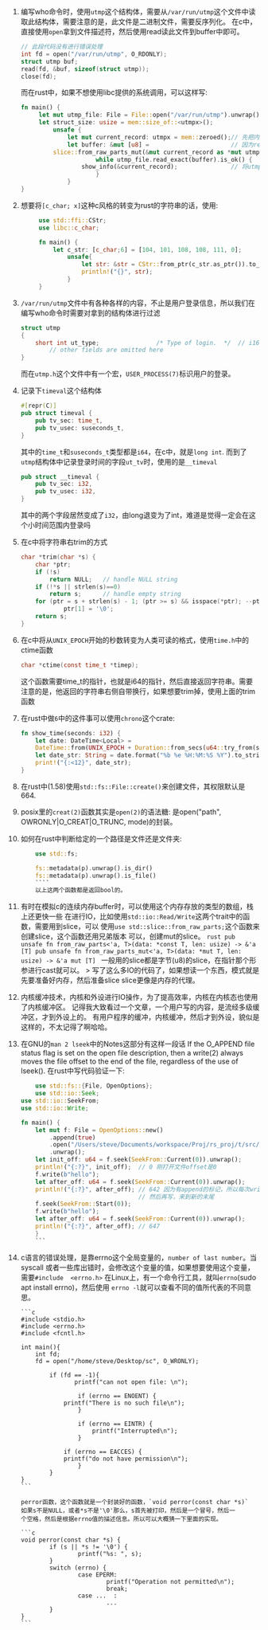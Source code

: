 1. 编写who命令时，使用`utmp`这个结构体，需要从`/var/run/utmp`这个文件中读取此结构体，需要注意的是，此文件是二进制文件，需要反序列化。
   在c中，直接使用`open`拿到文件描述符，然后使用read读此文件到buffer中即可。
   ```c
   // 此段代码没有进行错误处理
   int fd = open("/var/run/utmp", O_RDONLY);
   struct utmp buf;
   read(fd, &buf, sizeof(struct utmp));
   close(fd);
   ```

   而在rust中，如果不想使用libc提供的系统调用，可以这样写:
   ```rust
   fn main() {
        let mut utmp_file: File = File::open("/var/run/utmp").unwrap();
        let struct_size: usize = mem::size_of::<utmpx>();                                       
            unsafe {               
                let mut current_record: utmpx = mem::zeroed();// 先把内存准备好
                let buffer: &mut [u8] =                       // 因为read_exact需要的是u8的slice所以我们准备slice
            slice::from_raw_parts_mut(&mut current_record as *mut utmpx as *mut u8, struct_size);
                        while utmp_file.read_exact(buffer).is_ok() {
                    show_info(&current_record);               // 将utmp结构体的信息打印出来
                        }   
                }   
   }

   ```
 
2. 想要将`[c_char; x]`这种c风格的转变为rust的字符串的话，使用:
   ```rust
        use std::ffi::CStr;                                                                                                                                                                 
        use libc::c_char;

        fn main() {
            let c_str: [c_char;6] = [104, 101, 108, 108, 111, 0];
                unsafe{
                    let str: &str = CStr::from_ptr(c_str.as_ptr()).to_str().unwrap(); // 注意这里我们使用`CStr`而不是`CString`因为我们不想拿走其所有权
                    println!("{}", str);
                }
        }
   ```
  
3. `/var/run/utmp`文件中有各种各样的内容，不止是用户登录信息，所以我们在编写who命令时需要对拿到的结构体进行过滤
   ```c
   struct utmp
   {
       short int ut_type;                /* Type of login.  */  // i16 
           // other fields are omitted here
   }
   ``` 

   而在`utmp.h`这个文件中有一个宏，`USER_PROCESS(7)`标识用户的登录。

4. 记录下`timeval`这个结构体
   ```rust
   #[repr(C)]
   pub struct timeval {
       pub tv_sec: time_t,
       pub tv_usec: suseconds_t,
   }
   ```
   其中的`time_t`和`suseconds_t`类型都是`i64`，在c中，就是`long int`.
   而到了`utmp`结构体中记录登录时间的字段`ut_tv`时，使用的是`__timeval`
   ```rust
   pub struct __timeval {
       pub tv_sec: i32,
       pub tv_usec: i32,
   }
   ```
   其中的两个字段居然变成了`i32`，由long退变为了int，难道是觉得一定会在这个小时间范围内登录吗

5. 在c中将字符串右trim的方式
   ```c
   char *trim(char *s) {
       char *ptr;
       if (!s)
           return NULL;   // handle NULL string
       if (!*s || strlen(s)==0)
           return s;      // handle empty string
       for (ptr = s + strlen(s) - 1; (ptr >= s) && isspace(*ptr); --ptr);
               ptr[1] = '\0';
       return s;
   }
   ```
6. 在c中将从`UNIX_EPOCH`开始的秒数转变为人类可读的格式，使用`time.h`中的ctime函数
   ```c
   char *ctime(const time_t *timep);
   ```
   这个函数需要time_t的指针，也就是i64的指针，然后直接返回字符串。需要注意的是，他返回的字符串右侧自带换行，如果想要trim掉，使用上面的trim函数

7. 在rust中做`6`中的这件事可以使用`chrono`这个crate:
   ```rust
   fn show_time(seconds: i32) {
       let date: DateTime<Local> =
       DateTime::from(UNIX_EPOCH + Duration::from_secs(u64::try_from(seconds).unwrap()));
       let date_str: String = date.format("%b %e %H:%M:%S %Y").to_string();
       print!("{:<12}", date_str);
   }
   ```
8. 在rust中(1.58)使用`std::fs::File::create()`来创建文件，其权限默认是664.

9. posix里的`creat(2)`函数其实是`open(2)`的语法糖:
   是open("path", OWRONLY|O_CREAT|O_TRUNC, mode)的封装。

10. 如何在rust中判断给定的一个路径是文件还是文件夹:
    ````rust
        use std::fs;

        fs::metadata(p).unwrap().is_dir()
        fs::metadata(p).unwrap().is_file()
        ````
        以上这两个函数都是返回bool的。

11. 有时在模拟c的连续内存buffer时，可以使用这个内存存放的类型的数组，栈上还更快一些
    在进行IO，比如使用`std::io::Read/Write`这两个trait中的函数，需要用到slice，可以
        使用`use std::slice::from_raw_parts;`这个函数来创建slice，这个函数还用兄弟版本
        可以，创建mut的slice。
        ```rust
        pub unsafe fn from_raw_parts<'a, T>(data: *const T, len: usize) -> &'a [T]
        pub unsafe fn from_raw_parts_mut<'a, T>(data: *mut T, len: usize) -> &'a mut [T]
        ```
        一般用的slice都是字节(u8)的slice，在指针那个形参进行cast就可以。
        > 写了这么多IO的代码了，如果想读一个东西，模式就是先要准备好内存，然后准备slice
          slice更像是内存的代理。

12. 内核缓冲技术，内核和外设进行IO操作，为了提高效率，内核在内核态也使用了内核缓冲区。
    记得我大致看过一个文章，一个用户写的内容，是流经多级缓冲区，才到外设上的。
    有用户程序的缓冲，内核缓冲，然后才到外设，貌似是这样的，不太记得了啊哈哈。

13. 在GNU的`man 2 lseek`中的Notes这部分有这样一段话
    If the O_APPEND file status flag is set on the open file description, 
        then a write(2) always moves the file offset to the end of the file, 
        regardless of the use of lseek().
        在rust中写代码验证一下: 
    ```rust
        use std::fs::{File, OpenOptions};                                                           
        use std::io::Seek;
    use std::io::SeekFrom;
    use std::io::Write;

    fn main() {
        let mut f: File = OpenOptions::new()
            .append(true)
            .open("/Users/steve/Documents/workspace/Proj/rs_proj/t/src/main.rs")
            .unwrap();
        let init_off: u64 = f.seek(SeekFrom::Current(0)).unwrap();
        println!("{:?}", init_off);  // 0 刚打开文件offset是0
        f.write(b"hello");
        let after_off: u64 = f.seek(SeekFrom::Current(0)).unwrap();
        println!("{:?}", after_off); // 642 因为有append的标记，所以每次write都会seek到末尾
                                     // 然后再写，来到新的末尾
        f.seek(SeekFrom::Start(0));
        f.write(b"hello");
        let after_off: u64 = f.seek(SeekFrom::Current(0)).unwrap();
        println!("{:?}", after_off); // 647
        }
        ```

14. c语言的错误处理，是靠errno这个全局变量的，`number of last number`。当syscall
    或者一些库出错时，会修改这个变量的值，如果想要使用这个变量，需要`#include 
        <errno.h>`
        在Linux上，有一个命令行工具，就叫`errno`(sudo apt install errno)，然后使用
        `errno -l`就可以查看不同的值所代表的不同意思。

        ```c
        #include <stdio.h>
        #include <errno.h>
        #include <fcntl.h>

        int main(){
            int fd;
            fd = open("/home/steve/Desktop/sc", O_WRONLY);

                if (fd == -1){
                       printf("can not open file: \n");

                        if (errno == ENOENT) {
                    printf("There is no such file\n");
                        }

                        if (errno == EINTR) {
                            printf("Interrupted\n");
                        }
                                                
                    if (errno == EACCES) {
                    printf("do not have permission\n");
                        }
                }
        }
        ```

        perror函数，这个函数就是一个封装好的函数，`void perror(const char *s)`
        如果s不是NULL，或者*s不是'\0'那么，s首先被打印，然后是一个冒号，然后一
        个空格，然后是根据errno值的描述信息。所以可以大概猜一下里面的实现。
        
        ```c
        void perror(const char *s) {
                if (s || *s != '\0') {
                        printf("%s: ", s);
                }
                switch (errno) {
                        case EPERM:  
                                printf("Operation not permitted\n");
                                break;        
                        case ...  :
                                ... 
                }
        }
        ```

